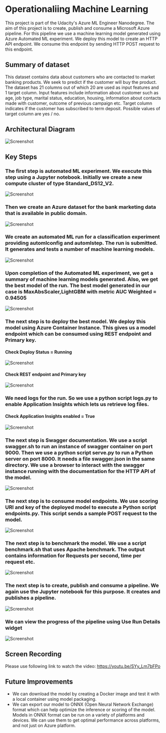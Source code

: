 # Operationaliing Machine Learning

This project is part of the Udacity's Azure ML Engineer Nanodegree. The aim of this project is to create, publish and consume a Microsoft Azure pipeline. For this pipeline we use a machine learning model generated using Azure Automated ML experiment. We deploy this model to create an HTTP API endpoint. We consume this endpoint by sending HTTP POST request to this endpoint.

## Summary of dataset
This dataset contains data about customers who are contacted to market banking products. We seek to predict if the customer will buy the product. The dataset has 21 columns out of which 20 are used as input features and 1 target column. Input features include information about customer such as age, job type, marital status, education, housing, information about contacts made with customer, outcome of previous campaign etc. Target column indicates if the customer has subscribed to term deposit. Possible values of target column are yes / no.

## Architectural Diagram
![Screenshot](Screenshots/ArchitectureDiagram.png)

## Key Steps
###	The first step is automated ML experiment. We execute this step using a Jupyter notebook. Initially we create a new compute cluster of type Standard_DS12_V2.
![Screenshot](Screenshots/Compute.jpg)

###	Then we create an Azure dataset for the bank marketing data that is available in public domain.

![Screenshot](Screenshots/BankMarketingDataset.jpg)

###	We create an automated ML run for a classification experiment providing automlconfig and automlstep. The run is submitted. It generates and tests a number of machine learning models. 

![Screenshot](Screenshots/AutoMLmoduleCompleted.jpg)

###	Upon completion of the Automated ML experiment, we get a summary of machine learning models generated. Also, we get the best model of the run. The best model generated in our case is MaxAbsScaler,LightGBM with metric AUC Weighted = 0.94505

![Screenshot](Screenshots/BestModelSummary.jpg)

###	The next step is to deploy the best model. We deploy this model using Azure Container Instance. This gives us a model endpoint which can be consumed using REST endpoint and Primary key.

#### Check Deploy Status = Running
![Screenshot](Screenshots/BestModelDeployed.jpg)

#### Check REST endpoint and Primary key
![Screenshot](Screenshots/ConsumeModelEndpoint.jpg)

###	We need logs for the run. So we use a python script logs.py to enable Application Insights which lets us retrieve log files. 
#### Check Application Insights enabled = True
![Screenshot](Screenshots/EndpointApplicationInsightsEnabled.jpg)

###	The next step is Swagger documentation. We use a script swagger.sh to run an instance of swagger container on port 9000. Then we use a python script serve.py to run a Python server on port 8000. It needs a file swagger.json in the same directory. We use a browser to interact with the swagger instance running with the documentation for the HTTP API of the model.

![Screenshot](Screenshots/swagger1.jpg)

###	The next step is to consume model endpoints. We use scoring URI and key of the deployed model to execute a Python script endpoints.py. This script sends a sample POST request to the model. 

![Screenshot](Screenshots/endpointdotpy_output2.jpg)

###	The next step is to benchmark the model. We use a script benchmark.sh that uses Apache benchmark. The output contains information for Requests per second, time per request etc.

![Screenshot](Screenshots/benchmark3.jpg)

###	The next step is to create, publish and consume a pipeline. We again use the Jupyter notebook for this purpose.  It creates and publishes a pipeline. 

![Screenshot](Screenshots/pipelineInNotebook.jpg)

###	We can view the progress of the pipeline using Use Run Details widget

![Screenshot](Screenshots/pipelineInStudio.jpg)

## Screen Recording
Please use following link to watch the video:
https://youtu.be/SYy_Lm7bFPo


## Future Improvements
* We can download the model by creating a Docker image and test it with a local container using model packaging.
* We can export our model to ONNX (Open Neural Network Exchange) format which can help optimize the inference or scoring of the model. Models in ONNX format can be run on a variety of platforms and devices. We can use them to get optimal performance across platforms, and not just on Azure platform.
